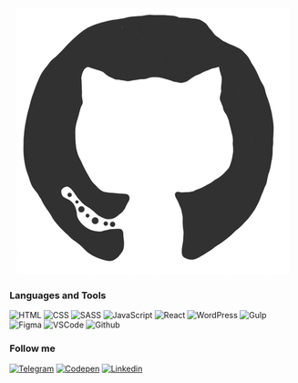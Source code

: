 <div align="center">
  <img src="https://github.com/iamlorddop/iamlorddop/blob/main/assets/github.gif" alt="github gif" />
</div>

### Languages and Tools
![HTML](https://img.shields.io/badge/-html-ffffff?style=for-the-badge&logo=html&logoColor=FF5C00)
![CSS](https://img.shields.io/badge/-css-ffffff?style=for-the-badge&logo=css&logoColor=0094FF)
![SASS](https://img.shields.io/badge/-sass-ffffff?style=for-the-badge&logo=sass&logoColor=376FFF)
![JavaScript](https://img.shields.io/badge/-JavaScript-ffffff?style=for-the-badge&logo=JavaScript&logoColor=FFF500)
![React](https://img.shields.io/badge/-React-ffffff?style=for-the-badge&logo=React&logoColor=3CA8F1)
![WordPress](https://img.shields.io/badge/-WordPress-ffffff?style=for-the-badge&logo=WordPress&logoColor=3CA8F1)
![Gulp](https://img.shields.io/badge/-gulp-ffffff?style=for-the-badge&logo=gulp&logoColor=c91800)
![Figma](https://img.shields.io/badge/-Figma-ffffff?style=for-the-badge&logo=Figma&logoColor=DD1A60)
![VSCode](https://img.shields.io/badge/-vscode-FFFFFF?style=for-the-badge&logo=visualstudio&logoColor=3CA8F1)
![Github](https://img.shields.io/badge/-github-FFFFFF?style=for-the-badge&logo=github&logoColor=000000)

### Follow me
[![Telegram](https://img.shields.io/badge/-Telegram-ffffff?style=for-the-badge&logo=Telegram&logoColor=00A3FF)](https://t.me/havaevau)
[![Codepen](https://img.shields.io/badge/-codepen-ffffff?style=for-the-badge&logo=codepen&logoColor=000000)](https://codepen.io/lorddop)
[![Linkedin](https://img.shields.io/badge/-Linkedin-ffffff?style=for-the-badge&logo=Linkedin&logoColor=376FFF)](https://www.linkedin.com/in/yulia-khavaeva-591096268/)
